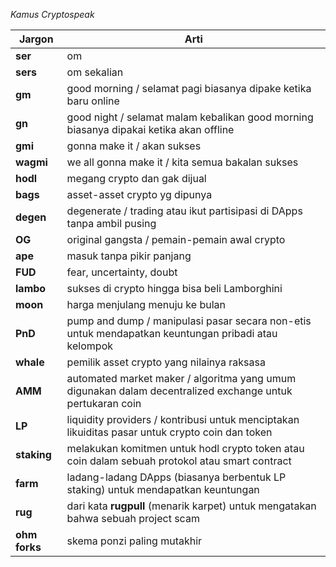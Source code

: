 *Kamus Cryptospeak*

|Jargon|Arti|
|------|----|
|**ser**| om |
|**sers**| om sekalian|
|**gm**| good morning / selamat pagi biasanya dipake ketika baru online|
|**gn**| good night / selamat malam kebalikan good morning biasanya dipakai ketika akan offline|
|**gmi**| gonna make it / akan sukses|
|**wagmi**| we all gonna make it / kita semua bakalan sukses|
|**hodl**| megang crypto dan gak dijual |
|**bags**| asset-asset crypto yg dipunya|
|**degen**| degenerate / trading atau ikut partisipasi di DApps tanpa ambil pusing|
|**OG**| original gangsta / pemain-pemain awal crypto|
|**ape**| masuk tanpa pikir panjang|
|**FUD**|  fear, uncertainty, doubt |
|**lambo**| sukses di crypto hingga bisa beli Lamborghini|
|**moon**| harga menjulang menuju ke bulan|
|**PnD**| pump and dump / manipulasi pasar secara non-etis untuk mendapatkan keuntungan pribadi atau kelompok|
|**whale**| pemilik asset crypto yang nilainya raksasa|
|**AMM**| automated market maker / algoritma yang umum digunakan dalam decentralized exchange untuk pertukaran coin|
|**LP**| liquidity providers / kontribusi untuk menciptakan likuiditas pasar untuk crypto coin dan token|
|**staking**| melakukan komitmen untuk hodl crypto token atau coin dalam sebuah protokol atau smart contract|
|**farm**| ladang-ladang DApps (biasanya berbentuk LP staking) untuk mendapatkan keuntungan|
|**rug**| dari kata **rugpull** (menarik karpet) untuk mengatakan bahwa sebuah project scam|
|**ohm forks**| skema ponzi paling mutakhir|
